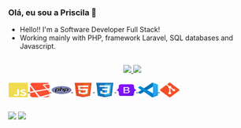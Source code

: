 ### Olá, eu sou a Priscila 👋

- Hello!! I'm a Software Developer Full Stack!
- Working mainly with PHP, framework Laravel, SQL databases and Javascript.

##
<div align="center">
  <a href="https://github.com/PriPML">
  <img width="400" src="https://github-readme-stats.vercel.app/api?username=PriPML&show_icons=true&theme=tokyonight&include_all_commits=true&count_private=true"/>
  <img width="400" src="https://github-readme-stats.vercel.app/api/top-langs/?username=PriPML&layout=compact&langs_count=7&theme=tokyonight"/>
</div>
<div style="display: inline_block"><br>
  <img align="center" height="30" width="40" src="https://raw.githubusercontent.com/devicons/devicon/master/icons/javascript/javascript-plain.svg">
  <img align="center" height="30" width="40" src="https://raw.githubusercontent.com/devicons/devicon/master/icons/laravel/laravel-plain.svg">
  <img align="center" height="30" width="40" src="https://raw.githubusercontent.com/devicons/devicon/master/icons/php/php-original.svg">
  <img align="center" height="30" width="40" src="https://raw.githubusercontent.com/devicons/devicon/master/icons/html5/html5-original.svg">
  <img align="center" alt="anderson-CSS" height="30" width="40" src="https://raw.githubusercontent.com/devicons/devicon/master/icons/css3/css3-original.svg">
  <img align="center" alt="anderson-bt" height="30" width="40" src="https://raw.githubusercontent.com/devicons/devicon/master/icons/bootstrap/bootstrap-original.svg">
  <img align="center" alt="anderson-code" height="30" width="40" src="https://raw.githubusercontent.com/devicons/devicon/master/icons/vscode/vscode-original.svg">
  <img align="center" alt="anderson-code" height="30" width="40" src="https://raw.githubusercontent.com/devicons/devicon/master/icons/git/git-original.svg">
</div>
  
##
  <div> 
    <a href = "mailto:priscila_pm@live.com"><img src="https://img.shields.io/badge/Gmail-D14836?style=for-the-badge&logo=gmail&logoColor=white" target="_blank"></a>
    <a href="https://www.linkedin.com/in/priscilap/" target="_blank"><img src="https://img.shields.io/badge/-LinkedIn-%230077B5?style=for-the-badge&logo=linkedin&logoColor=white" target="_blank"></a>
  </div>
